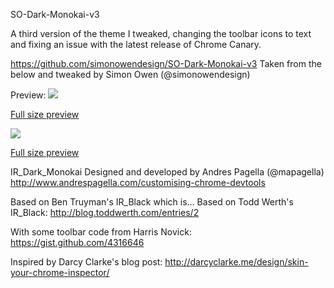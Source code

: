 SO-Dark-Monokai-v3

A third version of the theme I tweaked, changing the toolbar icons to text and fixing an issue with the latest release of Chrome Canary.

https://github.com/simonowendesign/SO-Dark-Monokai-v3
Taken from the below and tweaked by Simon Owen (@simonowendesign)

Preview:
<img src="http://farm9.staticflickr.com/8198/8179021192_67994d5fea_b.jpg" />

<a href="http://farm9.staticflickr.com/8198/8179021192_c24ea3c269_o.png">Full size preview</a>

<img src="http://farm9.staticflickr.com/8069/8201715505_977d44961f_b.jpg" />

<a href="http://farm9.staticflickr.com/8069/8201715505_db13c79436_o.png">Full size preview</a>

IR_Dark_Monokai
Designed and developed by Andres Pagella (@mapagella)
http://www.andrespagella.com/customising-chrome-devtools

Based on Ben Truyman's IR_Black
which is...
Based on Todd Werth's IR_Black:
http://blog.toddwerth.com/entries/2

With some toolbar code from Harris Novick:
https://gist.github.com/4316646

Inspired by Darcy Clarke's blog post:
http://darcyclarke.me/design/skin-your-chrome-inspector/